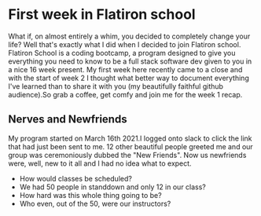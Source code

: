 # First week in Flatiron school
What if, on almost entirely a whim, you decided to completely change your life? Well that's exactly what I did when I decided to join Flatiron school. Flatiron School is a coding bootcamp, a program designed to give you everything you need to know to be a full stack software dev given to you in a nice 16 week present.
My first week here recently came to a close and with the start of week 2 I thought what better way to document everything I've learned than to share it with you (my beautifully faithful github audience).So grab a coffee, get comfy and join me for the week 1 recap.

## Nerves and Newfriends
My program started on March 16th 2021.I logged onto slack to click the link that had just been sent to me. 12 other beautiful people greeted me and our group was ceremoniously dubbed the "New Friends". Now us newfriends were, well, new to it all and I had no idea what to expect. 
- How would classes be scheduled?
- We had 50 people in standdown and only 12 in our class?
- How hard was this whole thing going to be?
- Who even, out of the 50, were our instructors?
